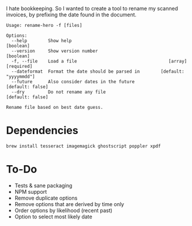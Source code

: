 
I hate bookkeeping. So I wanted to create a tool to rename my scanned invoices,
by prefixing the date found in the document.


```
Usage: rename-hero -f [files]

Options:
  --help        Show help                                              [boolean]
  --version     Show version number                                    [boolean]
  -f, --file    Load a file                                   [array] [required]
  --dateformat  Format the date should be parsed in        [default: "yyyymmdd"]
  --future      Also consider dates in the future               [default: false]
  --dry         Do not rename any file                          [default: false]

Rename file based on best date guess.
```

# Dependencies

```
brew install tesseract imagemagick ghostscript poppler xpdf
```

# To-Do

- Tests & sane packaging
- NPM support
- Remove duplicate options
- Remove options that are derived by time only
- Order options by likelihood (recent past)
- Option to select most likely date
